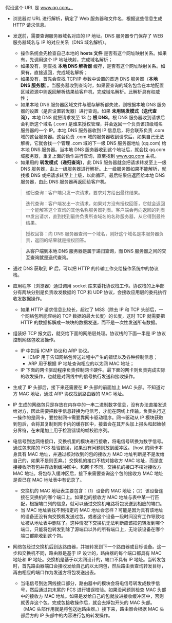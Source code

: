 假设这个 URL 是 www.qq.com。

- 浏览器对 URL 进行解析，确定了 Web 服务器和文件名，根据这些信息生成 HTTP 请求信息。
- 发送前，需要查询服务器域名对应的 IP 地址。DNS 服务器专门保存了 WEB 服务器域名与 IP 的对应关系（DNS 域名解析）。
    - 操作系统会先检查自己本地的 __hosts 文件__ 是否有这个网址映射关系。如果有，先调用这个 IP 地址映射，完成域名解析；
    - 如果没有，则查找 __本地 DNS 解析器__ 缓存，是否有这个网址映射关系。如果有，直接返回，完成域名解析；
    - 如果没有，首先会查找 TCP/IP 参数中设置的首选 DNS 服务器（__本地 DNS 服务器__）。当服务器收到查询时，如果要查询的域名包含在本地配置区域资源中则返回解析结果给客户机，完成域名解析。此解析具有权威性；
    - 如果本地 DNS 服务器区域文件与缓存解析都失效，则根据本地 DNS 服务器的设置（是否设置转发器）进行查询。如果 __未用转发模式（迭代查询）__，本地 DNS 就把请求发至 13 台 __根 DNS__。根 DNS 服务器收到请求后会判断这个域名 (.com) 是谁来授权管理，并会返回一个负责该顶级域名服务器的一个 IP。本地 DNS 服务器收到 IP 信息后，将会联系负责 .com 域的这台服务器。这台负责 .com 域的服务器收到请求后，如果自己无法解析，它就会找一个管理 .com 域的下一级 DNS 服务器地址 (qq.com) 给本地 DNS 服务器。当本地 DNS 服务器收到这个地址后，就会找 qq.com 域服务器，重复上面的动作进行查询，直至找到 www.qq.com 主机。
    - 如果用的 __转发模式（递归查询）__，此 DNS 服务器就会把请求转发至上一级 DNS 服务器，由上一级服务器进行解析。上一级服务器如果不能解析，就找根 DNS 或把请求转至上上级，以此循环。最后结果倍返回给本地 DNS 服务器，由此 DNS 服务器再返回给客户机。


    > 递归查询：客户端只发一次请求，要求对方给出最终结果。

    > 迭代查询：客户端发出一次请求，如果对方没有授权回答，它就会返回一个能解答这个查询的其他名称服务器列表。客户端会再向返回的列表中发出请求，直到找到最终负责所查域名的名称服务器，从它得到最终结果。

    > 授权回答：向 DNS 服务器查询一个域名，刚好这个域名是本服务器负责，返回的结果就是授权回答。

    > __从客户端到本地 DNS 服务器是属于递归查询，而 DNS 服务器之间的交互查询就是迭代查询。__

- 通过 DNS 获取到 IP 后，可以把 HTTP 的传输工作交给操作系统中的协议栈。
- 应用程序（浏览器）通过调用 socket 库来委托协议栈工作。协议栈的上半部分有两块分别是负责收发数据的 TCP 和 UDP 协议，会接收应用层的委托执行收发数据操作。
    - 如果 HTTP 请求信息比较长，超过了 MSS（除去 IP 和 TCP 头部后，一个网络包所能容纳的 TCP 数据的最大长度）的长度，这时 TCP 就需要把 HTTP 的数据拆解成一块块的数据发送，而不是一次性发送所有数据。
- 组装好 TCP 报文后，就交给下面的网络层处理。协议栈的下面一半是 IP 协议控制网络包收发操作。
    - IP 中包括 ICMP 协议和 ARP 协议。
        - ICMP 用于告知网络包传送过程中产生的错误以及各种控制信息；
        - ARP 用于根据 IP 地址查询相应的以太网 MAC 地址；
    - IP 下面的网卡驱动程序负责控制网卡硬件。最下面的网卡则负责完成实际的收发操作，也就是对网线中的信号执行发送和接收操作。
- 生成了 IP 头部后，接下来还需要在 IP 头部的前面加上 MAC 头部。不知道对方 MAC 地址，通过 ARP 协议找到路由器的 MAC 地址。
- IP 生成的网络包只是存放在内存中的一串二进制数字信息，没有办法直接发送给对方，因此需要把数字信息转换为电信号，才能在网线上传输。负责执行这一操作的是网卡，要控制网卡需要靠网卡驱动程序。网卡驱动从 IP 模块获取到包后，会将其复制到网卡内的缓存区中，接着会在其开头加上报头和起始帧分界符，在末尾加上用于检测错误的帧校验序列。
- 电信号到达网络接口，交换机里的模块进行接收，将电信号转换为数字信号。通过包末尾的 FCS 检验错误，如果没有问题则放到缓冲区。（host 的网卡本身具有 MAC 地址，并通过核对收到的包的接收方 MAC 地址判断是不是发给自己的，如果不是则丢弃。）交换机的接口不核对接收方 MAC 地址，而是直接接收所有包并存放到缓冲区中。和网卡不同，交换机的接口不核对接收方 MAC 地址。将包存入缓冲区后，接下来需要查询这个包的接收方 MAC 地址是否已在 MAC 地址表中有记录了。
    - 交换机的 MAC 地址表主要包含：（1）设备的 MAC 地址；（2）该设备连接在交换机的哪个端口上。如果包的接收方 MAC 地址与表中某一行匹配，根据端口列的信息，就可以通过交换机电路将包发送到相应的端口。
    - 当 MAC 地址表找不到指定的 MAC 地址会怎样？可能是因为具有该地址的设备还没有向交换机发送过包，或者这个设备一段时间没有工作导致地址被从地址表中删除了。这种情况下交换机无法判断应该把包转发到哪个端口，只能将包转发到除了源端口以外的所有端口上，无论该设备在哪个端口都能收到这个包。
- 网络包经过交换机后到达路由器，并被转发到下一个路由器或目标设备。这一步和交换机不同，路由器是基于 IP 设计的，路由器的每个端口都具有 MAC 地址和 IP 地址。交换机是基于以太网设计的，端口不具有 IP 地址。当转发包时，首先路由器端口会接收发给自己的以太网包，然后路由表查询转发目标，再由相应的端口作为发送方将包发送出去。
    - 当电信号到达网线接口部分，路由器中的模块会将电信号转发成数字信号，然后通过包末尾的 FCS 进行错误校验。如果没问题则检查 MAC 头部中的接收方 MAC 地址。如果是发给自己的包就放进接收缓冲区中，否则就丢弃这个包。完成包接收操作后，就会去掉包开头的 MAC 头部。（MAC 头部作用就是将包送达路由器。）接下来，路由器会根据 MAC 头部后方的 IP 头部中的内容进行包的转发操作。
    